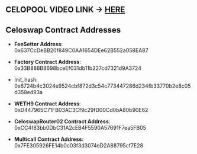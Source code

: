 ## CELOPOOL VIDEO LINK -> [HERE](https://www.youtube.com/watch?v=qbqIi91KPaw)

## Celoswap Contract Addresses

- **FeeSetter Address**: 0x637CcDeBB20f849C0AA1654DEe62B552a058EA87
- **Factory Contract Address**: 0x33B888B8698bceEf031db11b227cd7321d9A3724

- Init_hash: 0x6724b4c3024e9524cbf872d3c54c773447286d234fb33770b2e8c05d358ed93a

- **WETH9 Contract Address**: 0xD447965C71FB03AC3Cf9c29fD00Cd0bA80b90E62
- **CeloswapRouter02 Contract Address**: 0xCC4f83bb0DbC31A2cEB4F5590A57691F7ea5FB05
- **Multicall Contract Address:** 0x7FE305926FE14b0c03f3d3074eD2A88795cf7E28
